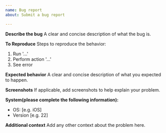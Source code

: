 ```yaml
---
name: Bug report
about: Submit a bug report

---
```


**Describe the bug**
A clear and concise description of what the bug is.

**To Reproduce**
Steps to reproduce the behavior:
1. Run '...' 
2. Perform action '...'
3. See error

**Expected behavior**
A clear and concise description of what you expected to happen.

**Screenshots**
If applicable, add screenshots to help explain your problem.

**System(please complete the following information):**
 - OS: [e.g. iOS]
 - Version [e.g. 22]

**Additional context**
Add any other context about the problem here.

